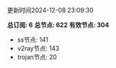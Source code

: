 更新时间2024-12-08 23:09:30

**总订阅: 6**
**总节点: 622**
**有效节点: 304**
- ss节点: 141
- v2ray节点: 143
- trojan节点: 20
